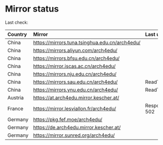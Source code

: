 <script src="./time.js"></script>
# Mirror status
Last check: <script type="text/javascript">localize(1697663701.3709385);</script>

|Country|Mirror|Last update|
|:------|:-----|:----------|
|China|https://mirrors.tuna.tsinghua.edu.cn/arch4edu/|<script type="text/javascript">localize(1697653993);</script>|
|China|https://mirrors.aliyun.com/arch4edu/|<script type="text/javascript">localize(1697653993);</script>|
|China|https://mirrors.bfsu.edu.cn/arch4edu/|<script type="text/javascript">localize(1697481218);</script>|
|China|https://mirror.iscas.ac.cn/arch4edu/|<script type="text/javascript">localize(1697610764);</script>|
|China|https://mirrors.nju.edu.cn/arch4edu/|<script type="text/javascript">localize(1697567745);</script>|
|China|https://mirrors.sau.edu.cn/arch4edu/|ReadTimeout|
|China|https://mirrors.ynu.edu.cn/arch4edu/|ReadTimeout|
|Austria|https://at.arch4edu.mirror.kescher.at/|<script type="text/javascript">localize(1697653993);</script>|
|France|https://mirror.lesviallon.fr/arch4edu/|Response 502|
|Germany|https://pkg.fef.moe/arch4edu/|<script type="text/javascript">localize(1697653993);</script>|
|Germany|https://de.arch4edu.mirror.kescher.at/|<script type="text/javascript">localize(1697653993);</script>|
|Germany|https://mirror.sunred.org/arch4edu/|<script type="text/javascript">localize(1697653993);</script>|

<script src="./tablefilter/tablefilter.js"></script>
<script src="./table.js"></script>